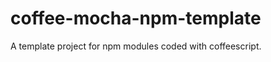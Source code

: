 coffee-mocha-npm-template
==========================

A template project for npm modules coded with coffeescript.
